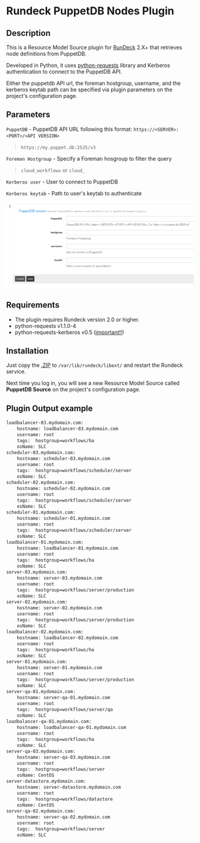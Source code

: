 Rundeck PuppetDB Nodes Plugin
=============================================

Description
-----------
This is a Resource Model Source plugin for [RunDeck][] 2.X+ that retrieves node definitions
from PuppetDB. 

Developed in Python, it uses [python-requests][] library and Kerberos authentication to connect to the PuppetDB API.

[RunDeck]: http://rundeck.org
[python-requests]: http://docs.python-requests.org/en/latest/

Either the puppetdb API url, the foreman hostgroup, username, and the kerberos keytab path can be specified via plugin parameters on the project's configuration page.

Parameters
----------
`PuppetDB` - PuppetDB API URL following this format: `https://<SERVER>:<PORT>/<API VERSION>` 

 > `https://my.puppet.db:2525/v3`

`Foreman Hostgroup` - Specify a Foreman hosgroup to filter the query

 > `cloud_workflows` or `cloud_`

`Kerberos user` - User to connect to PuppetDB

`Kerberos keytab` - Path to user's keytab to authenticate

![alt tag](images/config.png)

Requirements
------------
* The plugin requires Rundeck version 2.0 or higher.
* python-requests v1.1.0-4
* python-requests-kerberos v0.5 ([important!!](https://bugzilla.redhat.com/show_bug.cgi?id=1169296))

Installation
------------
Just copy the [.ZIP](./rundeck-puppetdb-nodes-plugin.zip) to `/var/lib/rundeck/libext/` and restart the Rundeck service.

Next time you log in, you will see a new Resource Model Source called **PuppetDB Source** on the project's configuration page.

Plugin Output example
---------------------
```
loadbalancer-03.mydomain.com:
    hostname: loadbalancer-03.mydomain.com
    username: root
    tags:  hostgroup=workflows/ha
    osName: SLC
scheduler-03.mydomain.com:
    hostname: scheduler-03.mydomain.com
    username: root
    tags:  hostgroup=workflows/scheduler/server
    osName: SLC
scheduler-02.mydomain.com:
    hostname: scheduler-02.mydomain.com
    username: root
    tags:  hostgroup=workflows/scheduler/server
    osName: SLC
scheduler-01.mydomain.com:
    hostname: scheduler-01.mydomain.com
    username: root
    tags:  hostgroup=workflows/scheduler/server
    osName: SLC
loadbalancer-01.mydomain.com:
    hostname: loadbalancer-01.mydomain.com
    username: root
    tags:  hostgroup=workflows/ha
    osName: SLC
server-03.mydomain.com:
    hostname: server-03.mydomain.com
    username: root
    tags:  hostgroup=workflows/server/production
    osName: SLC
server-02.mydomain.com:
    hostname: server-02.mydomain.com
    username: root
    tags:  hostgroup=workflows/server/production
    osName: SLC
loadbalancer-02.mydomain.com:
    hostname: loadbalancer-02.mydomain.com
    username: root
    tags:  hostgroup=workflows/ha
    osName: SLC
server-01.mydomain.com:
    hostname: server-01.mydomain.com
    username: root
    tags:  hostgroup=workflows/server/production
    osName: SLC
server-qa-01.mydomain.com:
    hostname: server-qa-01.mydomain.com
    username: root
    tags:  hostgroup=workflows/server/qa
    osName: SLC
loadbalancer-qa-01.mydomain.com:
    hostname: loadbalancer-qa-01.mydomain.com
    username: root
    tags:  hostgroup=workflows/ha
    osName: SLC
server-qa-03.mydomain.com:
    hostname: server-qa-03.mydomain.com
    username: root
    tags:  hostgroup=workflows/server
    osName: CentOS
server-datastore.mydomain.com:
    hostname: server-datastore.mydomain.com
    username: root
    tags:  hostgroup=workflows/datastore
    osName: CentOS
server-qa-02.mydomain.com:
    hostname: server-qa-02.mydomain.com
    username: root
    tags:  hostgroup=workflows/server
    osName: SLC
```
